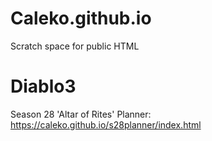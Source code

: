 # Caleko.github.io

Scratch space for public HTML





# Diablo3
Season 28 'Altar of Rites' Planner: https://caleko.github.io/s28planner/index.html